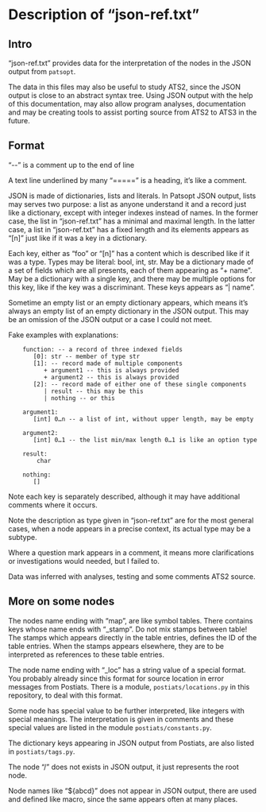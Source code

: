 Description of “json-ref.txt”
==============================================================================

Intro
------------------------------------------------------------------------------

“json-ref.txt” provides data for the interpretation of the nodes in the JSON
output from `patsopt`.

The data in this files may also be useful to study ATS2, since the JSON output
is close to an abstract syntax tree. Using JSON output with the help of this
documentation, may also allow program analyses, documentation and may be
creating tools to assist porting source from ATS2 to ATS3 in the future.


Format
------------------------------------------------------------------------------

“--” is a comment up to the end of line

A text line underlined by many “=====” is a heading, it’s like a comment.

JSON is made of dictionaries, lists and literals. In Patsopt JSON output,
lists may serves two purpose: a list as anyone understand it and a record just
like a dictionary, except with integer indexes instead of names. In the former
case, the list in “json-ref.txt” has a minimal and maximal length. In the
latter case, a list in “json-ref.txt” has a fixed length and its elements
appears as “[n]” just like if it was a key in a dictionary.

Each key, either as “foo” or “[n]” has a content which is described like if it
was a type. Types may be literal: bool, int, str. May be a dictionary made of
a set of fields which are all presents, each of them appearing as “+ name”.
May be a dictionary with a single key, and there may be multiple options for
this key, like if the key was a discriminant. These keys appears as “| name”.

Sometime an empty list or an empty dictionary appears, which means it’s always
an empty list of an empty dictionary in the JSON output. This may
be an omission of the JSON output or a case I could not meet.

Fake examples with explanations:


        function: -- a record of three indexed fields
           [0]: str -- member of type str
           [1]: -- record made of multiple components
              + argument1 -- this is always provided
              + argument2 -- this is always provided
           [2]: -- record made of either one of these single components
              | result -- this may be this
              | nothing -- or this

        argument1:
           [int] 0…n -- a list of int, without upper length, may be empty

        argument2:
           [int] 0…1 -- the list min/max length 0…1 is like an option type

        result:
            char

        nothing:
           []


Note each key is separately described, although it may have additional
comments where it occurs.

Note the description as type given in “json-ref.txt” are for the most general
cases, when a node appears in a precise context, its actual type may be a
subtype.

Where a question mark appears in a comment, it means more clarifications or
investigations would needed, but I failed to.

Data was inferred with analyses, testing and some comments ATS2 source.


More on some nodes
------------------------------------------------------------------------------

The nodes name ending with “map”, are like symbol tables. There contains keys
whose name ends with “_stamp”. Do not mix stamps between table! The stamps
which appears directly in the table entries, defines the ID of the table
entries. When the stamps appears elsewhere, they are to be interpreted as
references to these table entries.

The node name ending with “_loc” has a string value of a special format. You
probably already since this format for source location in error messages
from Postiats. There is a module, `postiats/locations.py` in this repository,
to deal with this format.

Some node has special value to be further interpreted, like integers with
special meanings. The interpretation is given in comments and these special
values are listed in the module `postiats/constants.py`.

The dictionary keys appearing in JSON output from Postiats, are also listed
in `postiats/tags.py`.

The node “/” does not exists in JSON output, it just represents the root node.

Node names like “${abcd}” does not appear in JSON output, there are used
and defined like macro, since the same appears often at many places.
